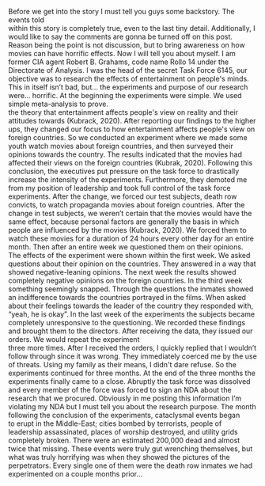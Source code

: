 Before we get into the story I must tell you guys some backstory. The events told                 
within this story is completely true, even to the last tiny detail. Additionally, I would like to say the comments are gonna be turned off on this post. Reason being the point is not discussion, but to bring awareness on how movies can have horrific effects. Now I will tell you about myself. I am former CIA agent Robert B. Grahams, code name Rollo 14 under the Directorate of Analysis. I was the head of the secret Task Force 6145, our objective was to research the effects of entertainment on people's minds. This in itself isn’t bad, but… the experiments and purpose of our research were… horrific. 
At the beginning the experiments were simple. We used simple meta-analysis to prove.          
the theory that entertainment affects people's view on reality and their attitudes towards (Kubrack, 2020). After reporting our findings to the higher ups, they changed our focus to how entertainment affects people's view on foreign countries. So we conducted an experiment where we made some youth watch movies about foreign countries, and then surveyed their opinions towards the country. The results indicated that the movies had affected their views on the foreign countries (Kubrak, 2020). Following this conclusion, the executives put pressure on the task force to drastically increase the intensity of the experiments. Furthermore, they demoted me from my position of leadership and took full control of the task force experiments. After the change, we forced our test subjects, death row convicts, to watch propaganda movies about foreign countries. After the change in test subjects, we weren’t certain that the movies would have the same effect, because personal factors are generally the basis in which people are influenced by the movies (Kubrack, 2020). We forced them to watch these movies for a duration of 24 hours every other day for an entire month. Then after an entire week we questioned them on their opinions. The effects of the experiment were shown within the first week. We asked questions about their opinion on the countries. They answered in a way that showed negative-leaning opinions. The next week the results showed completely negative opinions on the foreign countries. In the third week something seemingly snapped. Through the questions the inmates showed an indifference towards the countries portrayed in the films. When asked about their feelings towards the leader of the country they responded with, “yeah, he is okay”. In the last week of the experiments the subjects became completely unresponsive to the questioning.  We recorded  these findings and brought them to the directors.
 After receiving the data, they issued our orders.  We would repeat the experiment                
three more times.  After I received the orders, I quickly replied that I wouldn’t follow through since it was wrong. They immediately coerced me by the use of threats. Using my family as their means, I didn't dare refuse. So the experiments continued for three months. At the end of the three months the experiments finally came to a close. Abruptly the task force was dissolved and every member of the force was forced to sign an NDA about the research that we procured. Obviously in me posting this information I’m violating my NDA but I must tell you about the research purpose. 
The month following the conclusion of the experiments, cataclysmal events began                     
to erupt in the Middle-East; cities bombed by terrorists, people of leadership assassinated, places of worship destroyed, and utility grids completely broken. There were an estimated 200,000 dead and almost twice that missing. These events were truly gut wrenching themselves, but what was truly horrifying was when they showed the pictures of the perpetrators. Every single one of them were the death row inmates we had experimented on a couple months prior…